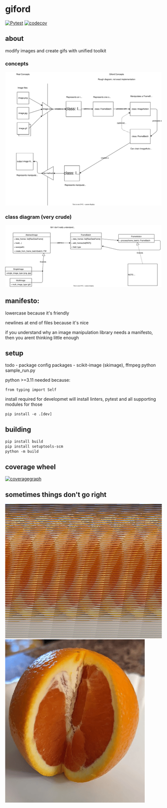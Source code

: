 # giford
[![Pytest](https://github.com/whale-net/giford/actions/workflows/pytest.yml/badge.svg)](https://github.com/whale-net/giford/actions/workflows/pytest.yml)
[![codecov](https://codecov.io/gh/whale-net/giford/graph/badge.svg?token=QX182ZYMHN)](https://codecov.io/gh/whale-net/giford)

## about
modify images and create gifs with unified toolkit

### concepts

![giford_concepts](./diagrams/giford_concepts.drawio.svg)

### class diagram (very crude)

![giford_class_diagram](./diagrams/giford_architecture.drawio.svg)

## manifesto:
lowercase because it's friendly

newlines at end of files because it's nice

if you understand why an image manipulation library needs a manifesto, then you arent thinking little enough

## setup
todo - package config
packages - scikit-image (skimage), ffmpeg
python sample_run.py

python >=3.11
needed because:
```
from typing import Self
```

install required for developmet
will install linters, pytest and all supporting modules for those
```
pip install -e .[dev]
```

## building

```
pip install build
pip install setuptools-scm
python -m build
```

## coverage wheel
[![coveragegraph](https://codecov.io/gh/whale-net/giford/graphs/sunburst.svg?token=QX182ZYMHN)](https://codecov.io/gh/whale-net/giford)

## sometimes things don't go right
![whoops](./whoops_example.gif)
![whoops](./whoops_example2.gif)
